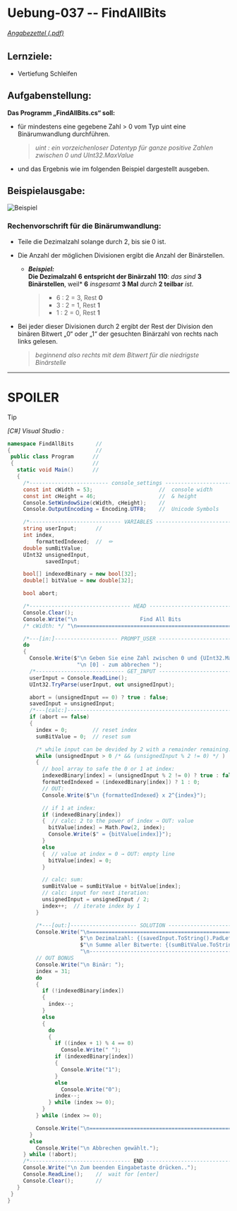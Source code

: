 # Uebung-037  --  FindAllBits

###### [Angabezettel (.pdf)](https://github.com/IxI-Enki/Uebung-037/blob/main/FindAllBits.pdf)

## Lernziele:  
 - Vertiefung Schleifen  
   
## Aufgabenstellung:  

 **Das Programm „FindAllBits.cs“ soll:**  
 - für mindestens eine gegebene Zahl > 0 vom Typ uint eine Binärumwandlung durchführen.
    > *uint : ein vorzeichenloser Datentyp für ganze positive Zahlen zwischen 0 und UInt32.MaxValue*
 - und das Ergebnis wie im folgenden Beispiel dargestellt ausgeben.  
 
## Beispielausgabe:  

  ![Beispiel](https://github.com/IxI-Enki/Uebung-037/assets/138018029/0e779913-4daa-4784-9edb-46df66a91bad)

### Rechenvorschrift für die Binärumwandlung:  
- Teile die Dezimalzahl solange durch 2, bis sie 0 ist.  
- Die Anzahl der möglichen Divisionen ergibt die Anzahl der Binärstellen.  
  - ***Beispiel:***  
    **Die Dezimalzahl** **6** **entspricht der Binärzahl** **110**: *das sind* **3 Binärstellen**, weil* **6** *insgesamt* **3 Mal** *durch* **2 teilbar** *ist.*  
    > - 6 : 2 = 3, Rest **0**  
    > - 3 : 2 = 1, Rest **1**  
    > - 1 : 2 = 0, Rest **1**

- Bei jeder dieser Divisionen durch 2 ergibt der Rest der Division den binären Bitwert „0“ oder „1“ der gesuchten Binärzahl von rechts nach links gelesen.  
  > *beginnend also rechts mit dem Bitwert für die niedrigste Binärstelle*  

---

# **SPOILER**  

> [!TIP]
>
> *[C#] Visual Studio :*

 ```c#
namespace FindAllBits       // 
{                           //
  public class Program      // 
  {                         //
    static void Main()      //
    {
      /*------------------------- console_settings --------------------------*/
      const int cWidth = 53;                     //  console width
      const int cHeight = 46;                    //  & height
      Console.SetWindowSize(cWidth, cHeight);    //
      Console.OutputEncoding = Encoding.UTF8;    //  Unicode Symbols

      /*----------------------------- VARIABLES -----------------------------*/
      string userInput;      //  
      int index,
          formattedIndexed;  //  ✏
      double sumBitValue;
      UInt32 unsignedInput,
             savedInput;

      bool[] indexedBinary = new bool[32];
      double[] bitValue = new double[32];

      bool abort;

      /*-------------------------------- HEAD -------------------------------*/
      Console.Clear();
      Console.Write("\n                    Find All Bits                    " +
      /* cWidth: */ "\n=====================================================");

      /*---[in:]-------------------- PROMPT_USER ----------------------------*/
      do
      {
        Console.Write($"\n Geben Sie eine Zahl zwischen 0 und {UInt32.MaxValue} ein." +
                       "\n [0] - zum abbrechen ");
        /*---------------------------- GET_INPUT ----------------------------*/
        userInput = Console.ReadLine();
        UInt32.TryParse(userInput, out unsignedInput);

        abort = (unsignedInput == 0) ? true : false;
        savedInput = unsignedInput;
        /*---[calc:]---------------------------------------------------------*/
        if (abort == false)
        {
          index = 0;        // reset index 
          sumBitValue = 0;  // reset sum

          /* while input can be devided by 2 with a remainder remaining: */
          while (unsignedInput > 0 /* && (unsignedInput % 2 != 0) */ )
          {
            // bool array to safe the 0 or 1 at index:
            indexedBinary[index] = (unsignedInput % 2 != 0) ? true : false;
            formattedIndexed = (indexedBinary[index]) ? 1 : 0;
            // OUT:
            Console.Write($"\n {formattedIndexed} x 2^{index}");

            // if 1 at index:
            if (indexedBinary[index])
            {  // calc: 2 to the power of index → OUT: value
              bitValue[index] = Math.Pow(2, index);
              Console.Write($" = {bitValue[index]}");
            }
            else
            {  // value at index = 0 → OUT: empty line
              bitValue[index] = 0;
            }

            // calc: sum:
            sumBitValue = sumBitValue + bitValue[index];
            // calc: input for next iteration:
            unsignedInput = unsignedInput / 2;
            index++;  // iterate index by 1
          }

          /*---[out:]--------------------- SOLUTION -----------------------------*/
          Console.Write("\n=====================================================" +
                        $"\n Dezimalzahl: {(savedInput.ToString().PadLeft(cWidth - 22))}" +
                        $"\n Summe aller Bitwerte: {(sumBitValue.ToString().PadLeft(cWidth - 31))}" +
                        "\n-----------------------------------------------------");
          // OUT BONUS
          Console.Write("\n Binär: ");
          index = 31;
          do
          {
            if (!indexedBinary[index])
            {
              index--;
            }
            else
            {
              do
              {
                if ((index + 1) % 4 == 0)
                  Console.Write(" ");
                if (indexedBinary[index])
                {
                  Console.Write("1");
                }
                else
                  Console.Write("0");
                index--;
              } while (index >= 0);
            }
          } while (index >= 0);

          Console.Write("\n=====================================================");
        }
        else
          Console.Write("\n Abbrechen gewählt.");
      } while (!abort);
      /*-------------------------------- END --------------------------------*/
      Console.Write("\n Zum beenden Eingabetaste drücken..");
      Console.ReadLine();    //  wait for [enter]
      Console.Clear();       //
    }
  }
}

```


